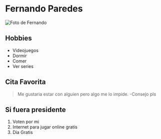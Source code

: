 # Fernando Paredes

![Foto de Fernando](https://scontent.flim5-1.fna.fbcdn.net/v/t1.0-9/18268378_1039875426114232_5045078496453208222_n.jpg?_nc_cat=110&_nc_oc=AQkh4QkuHNBlTnCBzko0FE07xu7DY7nb08mmM_Y6BQQDwWf2x46fP8JgY3JHsVCiNhc&_nc_ht=scontent.flim5-1.fna&oh=cfe28b2610998418703585d1f9f280e8&oe=5E57CD91 "Foto de Fernando")

## Hobbies

* Videojuegos
* Dormir
* Comer
* Ver series

## Cita Favorita

> Me gustaria estar con alguien pero algo me lo impide. -Consejo pls

## Si fuera presidente

1. Voten por mi
2. Internet para jugar online gratis
3. Dia Gratis